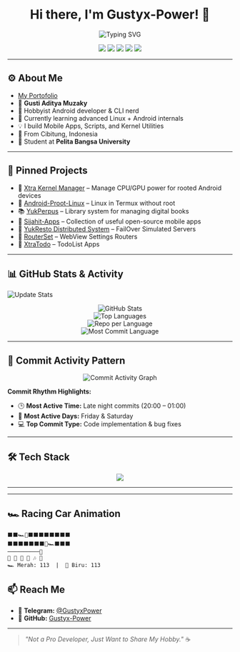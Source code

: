 <h1 align="center">Hi there, I'm Gustyx-Power! 👋</h1>

<p align="center">
  <img src="https://readme-typing-svg.herokuapp.com?font=Fira+Code&size=22&pause=1000&color=36BCF7&center=true&vCenter=true&width=500&lines=Android+Tinkerer;Developers+in+Open+Source+Projects;Power+User+Explorer;Loves+to+Build+Things;Welcome+to+My+GitHub!" alt="Typing SVG" />
</p>

<p align="center">
  <a href="https://t.me/GustyxPower"><img src="https://img.shields.io/badge/Telegram-Contact-blue?logo=telegram" /></a>
  <img src="https://img.shields.io/badge/OS-Android-green?logo=android" />
  <img src="https://img.shields.io/badge/Code%20Editor-Jetbrains-blue?logo=jetbrains" />
  <img src="https://img.shields.io/badge/Language-Kotlin-purple?logo=kotlin" />
  <img src="https://img.shields.io/badge/University-Pelita%20Bangsa%20University-orange" />
</p>

---

## ⚙️ About Me
- [My Portofolio](https://gustyx-power.github.io/My-Portofolio/)
- 📇 **Gusti Aditya Muzaky**
- 🔧 Hobbyist Android developer & CLI nerd
- 🌱 Currently learning advanced Linux + Android internals
- 💡 I build Mobile Apps, Scripts, and Kernel Utilities
- 📍 From Cibitung, Indonesia
- 🏫 Student at **Pelita Bangsa University**

---

## 🚀 Pinned Projects
- 🔩 [Xtra Kernel Manager](https://github.com/Gustyx-Power/Xtra-Kernel-Manager) – Manage CPU/GPU power for rooted Android devices  
- 🐧 [Android-Proot-Linux](https://github.com/Gustyx-Power/Android-Proot-Linux) – Linux in Termux without root  
- 📚 [YukPerpus](https://github.com/Gustyx-Power/YukPerpus) – Library system for managing digital books  
- 📱 [Sijahit-Apps](https://github.com/Gustyx-Power/Sijahit-Apps) – Collection of useful open-source mobile apps
- 🛜 [YukResto Distributed System](https://github.com/Gustyx-Power/YukResto---Distributed-System---FailOver) – FailOver Simulated Servers
- 🛜 [RouterSet](https://github.com/Gustyx-Power/RouterSet-Mobile-Apps) – WebView Settings Routers
- 📝 [XtraTodo](https://github.com/Gustyx-Power/XtraTodo) – TodoList Apps

---

## 📊 GitHub Stats & Activity

![Update Stats](https://github.com/Gustyx-Power/Gustyx-Power/workflows/Update%20GitHub%20Stats/badge.svg)

<p align="center">
  <img src="https://github-readme-stats.vercel.app/api?username=Gustyx-Power&show_icons=true&theme=tokyonight&hide_title=true&count_private=true&cache_bust=2" alt="GitHub Stats" />
  <br>
  <img src="https://github-readme-stats.vercel.app/api/top-langs/?username=Gustyx-Power&layout=compact&theme=tokyonight" alt="Top Languages" />
  <br>
  <img src="https://github-profile-summary-cards.vercel.app/api/cards/repos-per-language?username=Gustyx-Power&theme=tokyonight" alt="Repo per Language" />
  <br>
  <img src="https://github-profile-summary-cards.vercel.app/api/cards/most-commit-language?username=Gustyx-Power&theme=tokyonight" alt="Most Commit Language" />
</p>

---

## 📅 Commit Activity Pattern

<p align="center">
  <img src="https://github-readme-activity-graph.vercel.app/graph?username=Gustyx-Power&theme=tokyo-night" alt="Commit Activity Graph" />
</p>

**Commit Rhythm Highlights:**
- 🕒 **Most Active Time:** Late night commits (20:00 – 01:00)
- 📆 **Most Active Days:** Friday & Saturday
- 💻 **Top Commit Type:** Code implementation & bug fixes

---

## 🛠 Tech Stack

<p align="center">
  <img src="https://skillicons.dev/icons?i=kotlin,dart,flutter,androidstudio,python,bash,linux,html,css,git,vim,github" />
</p>

---

---

## 🏎️ Racing Car Animation

<!--START_ANIMATION-->
```
⬛⬛🏎️💨⬛⬛⬛⬛⬛⬛⬛⬛
⬛⬛⬛⬛⬛⬛⬛💨🏎️⬛⬛⬛
──────────🏁
💃 📣 🎉 👯 🎶 💃 
🏎️ Merah: 113  |  💨 Biru: 113
```
<!--END_ANIMATION-->

## 📫 Reach Me
- 🔹 **Telegram:** [@GustyxPower](https://t.me/GustyxPower)  
- 🔹 **GitHub:** [Gustyx-Power](https://github.com/Gustyx-Power)

---

> _"Not a Pro Developer, Just Want to Share My Hobby."_ ☕
